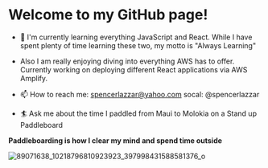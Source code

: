 
# Welcome to my GitHub page!


- 💾 I'm currently learning everything JavaScript and React. While I have spent plenty of time learning these two, my motto is "Always Learning"
- Also I am really enjoying diving into everything AWS has to offer. Currently working on deploying different React applications via AWS Amplify.

- 📫 How to reach me: spencerlazzar@yahoo.com socal: @spencerlazzar

- 🏄‍ Ask me about the time I paddled from Maui to Molokia on a Stand up Paddleboard

**Paddleboarding is how I clear my mind and spend time outside**


![89071638_10218796810923923_397998431588581376_o](https://user-images.githubusercontent.com/61704549/116324994-03671980-a776-11eb-9478-71415270e2a2.jpg)




